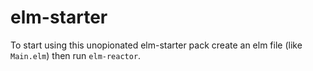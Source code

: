 # elm-starter

To start using this unopionated elm-starter pack create an elm file (like `Main.elm`) then run `elm-reactor`.
